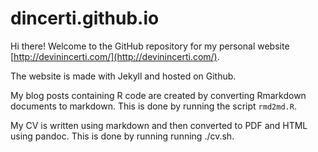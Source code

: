 # dincerti.github.io
Hi there! Welcome to the GitHub repository for my personal website [http://devinincerti.com/](http://devinincerti.com/).

The website is made with Jekyll and hosted on Github. 

My blog posts containing R code are created by converting Rmarkdown documents to markdown. This is done by running the script  `rmd2md.R`.

My CV is written using markdown and then converted to PDF and HTML using pandoc. This is done by running running ./cv.sh.
